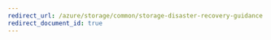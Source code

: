 ```yaml
---
redirect_url: /azure/storage/common/storage-disaster-recovery-guidance
redirect_document_id: true
---
```

